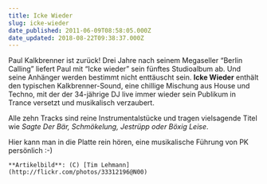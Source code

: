 ```yaml
---
title: Icke Wieder
slug: icke-wieder
date_published: 2011-06-09T08:58:05.000Z
date_updated: 2018-08-22T09:38:37.000Z
---
```


Paul Kalkbrenner ist zurück! Drei Jahre nach seinem Megaseller “Berlin Calling” liefert Paul mit “Icke wieder” sein fünftes Studioalbum ab. Und seine Anhänger werden bestimmt nicht enttäuscht sein. **Icke Wieder** enthält den typischen Kalkbrenner-Sound, eine chillige Mischung aus House und Techno, mit der der 34-jährige DJ live immer wieder sein Publikum in Trance versetzt und musikalisch verzaubert.

Alle zehn Tracks sind reine Instrumentalstücke und tragen vielsagende Titel wie *Sagte Der Bär, Schmökelung, Jestrüpp *oder* Böxig Leise*.

Hier kann man in die Platte rein hören, eine musikalische Führung von PK persönlich :-)

`**Artikelbild**: (C) [Tim Lehmann](http://flickr.com/photos/33312196@N00)`

